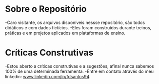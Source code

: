 # Sobre o Repositório
-Caro visitante, os arquivos disponíveis nessse repositório, são todos didáticos e com dados fictícios.
-Eles foram construídos durante treinos, práticas e em projetos aplicados em plataformas de ensino.

# Críticas Construtivas
-Estou aberto a críticas construtivas e a sugestões, afinal nunca sabemos 100% de uma determinada ferramenta.
-Entre em contato através do meu linkedin: www.linkedin.com/in/fdsantos94.

